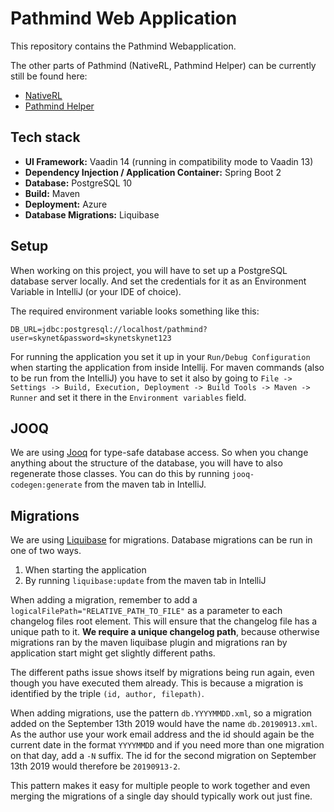 # Pathmind Web Application

This repository contains the Pathmind Webapplication.

The other parts of Pathmind (NativeRL, Pathmind Helper) can be currently still be found here:

* [NativeRL](https://github.com/SkymindIO/skil-somatic-cloud/tree/master/nativerl)
* [Pathmind Helper](https://github.com/SkymindIO/skil-somatic-cloud/tree/master/PathmindPolicyHelper)

## Tech stack
- **UI Framework:** Vaadin 14 (running in compatibility mode to Vaadin 13)
- **Dependency Injection / Application Container:** Spring Boot 2
- **Database:** PostgreSQL 10
- **Build:** Maven
- **Deployment:** Azure
- **Database Migrations:** Liquibase


## Setup

When working on this project, you will have to set up a PostgreSQL database server locally. And set the credentials for
it as an Environment Variable in IntelliJ (or your IDE of choice).

The required environment variable looks something like this:
```
DB_URL=jdbc:postgresql://localhost/pathmind?user=skynet&password=skynetskynet123
```

For running the application you set it up in your `Run/Debug Configuration` when starting the application from inside
Intellij. For maven commands (also to be run from the IntelliJ) you have to set it also by going to 
`File -> Settings -> Build, Execution, Deployment -> Build Tools -> Maven -> Runner` and set it there in the 
`Environment variables` field. 

## JOOQ

We are using [Jooq](https://www.jooq.org/doc/3.11/manual/) for type-safe database access. So when you change anything 
about the structure of the database, you will have to also regenerate those classes. You can do this by running 
`jooq-codegen:generate` from the maven tab in IntelliJ.


## Migrations

We are using [Liquibase](https://www.liquibase.org/documentation/xml_format.html) for migrations. Database migrations 
can be run in one of two ways. 

1. When starting the application
2. By running `liquibase:update` from the maven tab in IntelliJ 

When adding a migration, remember to add a `logicalFilePath="RELATIVE_PATH_TO_FILE"` as a parameter to each changelog
files root element. This will ensure that the changelog file has a unique path to it. **We require a unique changelog 
path**, because otherwise migrations ran by the maven liquibase plugin and migrations ran by application start might
get slightly different paths.

The different paths issue shows itself by migrations being run again, even though you have executed them already. This
is because a migration is identified by the triple `(id, author, filepath)`.  

When adding migrations, use the pattern `db.YYYYMMDD.xml`, so a migration added on the September 13th 2019 would have 
the name `db.20190913.xml`. As the author use your work email address and the id should again be the current date in the
format `YYYYMMDD` and if you need more than one migration on that day, add a `-N` suffix. The id for the second 
migration on September 13th 2019 would therefore be `20190913-2`.

This pattern makes it easy for multiple people to work together and even merging the migrations of a single day should
typically work out just fine. 
